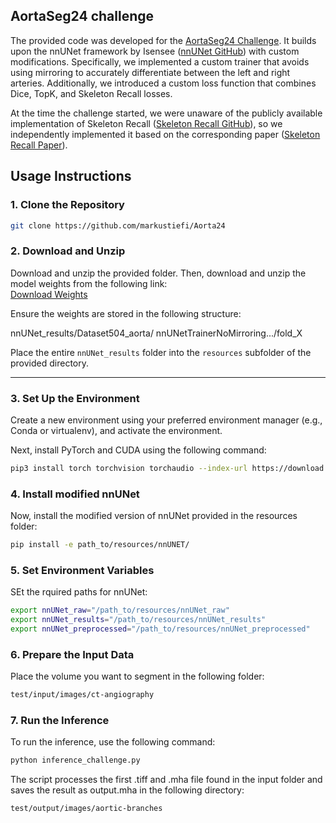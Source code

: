 ## AortaSeg24 challenge
The provided code was developed for the [AortaSeg24 Challenge](https://aortaseg24.grand-challenge.org/). It builds upon the nnUNet framework by Isensee ([nnUNet GitHub](https://github.com/MIC-DKFZ/nnUNet)) with custom modifications. Specifically, we implemented a custom trainer that avoids using mirroring to accurately differentiate between the left and right arteries. Additionally, we introduced a custom loss function that combines Dice, TopK, and Skeleton Recall losses.

At the time the challenge started, we were unaware of the publicly available implementation of Skeleton Recall ([Skeleton Recall GitHub](https://github.com/MIC-DKFZ/Skeleton-Recall)), so we independently implemented it based on the corresponding paper ([Skeleton Recall Paper](https://arxiv.org/abs/2404.03010)).

## Usage Instructions

### 1. Clone the Repository

```bash
git clone https://github.com/markustiefi/Aorta24
```

### 2. Download and Unzip
Download and unzip the provided folder. Then, download and unzip the model weights from the following link:  
[Download Weights](https://fileshare.uibk.ac.at/d/1f307883aec746028f24/)

Ensure the weights are stored in the following structure:

nnUNet_results/Dataset504_aorta/ nnUNetTrainerNoMirroring.../fold_X

Place the entire `nnUNet_results` folder into the `resources` subfolder of the provided directory.

---

### 3. Set Up the Environment

Create a new environment using your preferred environment manager (e.g., Conda or virtualenv), and activate the environment.

Next, install PyTorch and CUDA using the following command:

```bash
pip3 install torch torchvision torchaudio --index-url https://download.pytorch.org/whl/cu118
```

### 4. Install modified nnUNet
Now, install the modified version of nnUNet provided in the resources folder:

```bash
pip install -e path_to/resources/nnUNET/
```
### 5. Set Environment Variables
SEt the rquired paths for nnUNet:

```bash
export nnUNet_raw="/path_to/resources/nnUNet_raw"
export nnUNet_results="/path_to/resources/nnUNet_results"
export nnUNet_preprocessed="/path_to/resources/nnUNet_preprocessed"
```

### 6. Prepare the Input Data
Place the volume you want to segment in the following folder:
```bash
test/input/images/ct-angiography
```

### 7. Run the Inference
To run the inference, use the following command:
```bash
python inference_challenge.py
```
 The script processes the first .tiff and .mha file found in the input folder and saves the result as output.mha in the following directory:
```bash
test/output/images/aortic-branches
```
